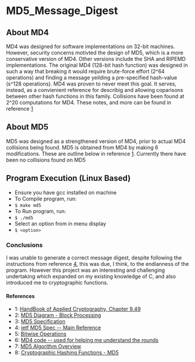# MD5_Message_Digest

## About MD4
MD4 was designed for software implementations on 32-bit machines. However, security concerns motivted the design of MD5, which is a more conservative version of MD4.
Other versions include the SHA and RIPEMD implementations.
The original MD4 (128-bit hash function) was designed in such a way that breaking it would require brute-force effort (2^64 operations) and finding a message yeilding a pre-specified hash-value (s^128 operations).
MD4 was proven to never meet this goal. It serves, instead, as a convienient reference for describig and allowing coparisons between other hash functions in this family.
Collisions have been found at 2^20 computations for MD4.
These notes, and more can be found in reference [1](http://cacr.uwaterloo.ca/hac/about/chap9.pdf)

## About MD5
MD5 was designed as a strengthened version of MD4, prior to actual MD4 collisions being found.
MD5 is obtained from MD4 by making 6 modifications. These are outline below in reference [1](http://cacr.uwaterloo.ca/hac/about/chap9.pdf).
Currently there have been no collisions found on MD5

## Program Execution (Linux Based)
* Ensure you have gcc installed on machine
* To Compile program, run: 
* `$ make md5`
* To Run program, run:
* `$ ./md5`
* Select an option from in menu display
* `$ <option>`

### Conclusions
I was unable to generate a correct message digest, despite following the instructions from reference [4](https://www.ietf.org/rfc/rfc1321.txt), this was due, I think, to the endianness of the program. However this project was an interesting and challenging undertaking which expanded on my existing knowledge of C, and also introduced me to cryptographic functions.

#### References
* 1: [HandBook of Applied Cryptography, Chapter 9.49](http://cacr.uwaterloo.ca/hac/about/chap9.pdf)
* 2: [MD5 Diagram - Block Processing](https://www.iusmentis.com/technology/hashfunctions/md5/)
* 3: [MD5 Specification](http://practicalcryptography.com/hashes/md5-hash/)
* 4: [ietf MD5 Spec -- Main Reference](https://www.ietf.org/rfc/rfc1321.txt)
* 5: [Bitwise Operations](https://www.geeksforgeeks.org/bitwise-operators-in-c-cpp/)
* 6: [MD4 code -- used for helping me understand the rounds](https://code.woboq.org/linux/linux/crypto/md4.c.html)
* 7: [MD5 Algorithm Overview](http://www.herongyang.com/Cryptography/MD5-Message-Digest-Algorithm-Overview.html)
* 8: [Cryptographic Hashing Functions - MD5](https://cs.indstate.edu/~fsagar/doc/paper.pdf)
